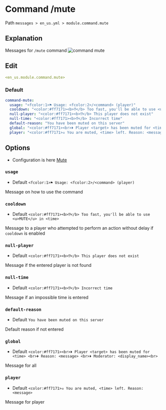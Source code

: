 # Command /mute
Path `messages > en_us.yml > module.command.mute`

## Explanation
Messages for `/mute` command
![command mute](/commandmute.png)

## Edit
```yaml
<en_us.module.command.mute>
```

### Default
```yaml
command-mute:
  usage: "<fcolor:1>⚑ Usage: <fcolor:2>/<command> (player)"
  cooldown: "<color:#ff7171><b>⁉</b> Too fast, you'll be able to use <u>MUTE</u> in <time>"
  null-player: "<color:#ff7171><b>⁉</b> This player does not exist"
  null-time: "<color:#ff7171><b>⁉</b> Incorrect time"
  default-reason: "You have been muted on this server"
  global: "<color:#ff7171><br>⏵ Player <target> has been muted for <time> <br>⏵ Reason: <message> <br>⏵ Moderator: <display_name><br>"
  player: "<color:#ff7171>☠ You are muted, <time> left. Reason: <message>"
```

## Options

- Configuration is here [Mute](/en/config/module/command/command-mute/)

### `usage`
- Default `<fcolor:1>⚑ Usage: <fcolor:2>/<command> (player)`

Message on how to use the command

### `cooldown`
- Default `<color:#ff7171><b>⁉</b> Too fast, you'll be able to use <u>MUTE</u> in <time>`

Message to a player who attempted to perform an action without delay if `cooldown` is enabled

### `null-player`
- Default `<color:#ff7171><b>⁉</b> This player does not exist`

Message if the entered player is not found

### `null-time`
- Default `<color:#ff7171><b>⁉</b> Incorrect time`

Message if an impossible time is entered

### `default-reason`
- Default `You have been muted on this server`

Default reason if not entered

### `global`
- Default `<color:#ff7171><br>⏵ Player <target> has been muted for <time> <br>⏵ Reason: <message> <br>⏵ Moderator: <display_name><br>`

Message for all

### `player`
- Default `<color:#ff7171>☠ You are muted, <time> left. Reason: <message>`

Message for player

